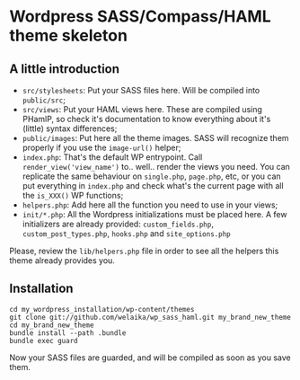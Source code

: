 # Wordpress SASS/Compass/HAML theme skeleton

## A little introduction

* `src/stylesheets`: Put your SASS files here. Will be compiled into `public/src`;
* `src/views`: Put your HAML views here. These are compiled using PHamlP, so check it's documentation to know everything about it's (little) syntax differences;
* `public/images`: Put here all the theme images. SASS will recognize them properly if you use the `image-url()` helper;
* `index.php`: That's the default WP entrypoint. Call `render_view('view_name')` to.. well.. render the views you need. You can replicate the same behaviour on `single.php`, `page.php`, etc, or you can put everything in `index.php` and check what's the current page with all the `is_XXX()` WP functions;
* `helpers.php`: Add here all the function you need to use in your views;
* `init/*.php`: All the Wordpress initializations must be placed here. A few initializers are already provided: `custom_fields.php`, `custom_post_types.php`, `hooks.php` and `site_options.php`

Please, review the `lib/helpers.php` file in order to see all the helpers this theme already provides you.

## Installation


    cd my_wordpress_installation/wp-content/themes
    git clone git://github.com/welaika/wp_sass_haml.git my_brand_new_theme
    cd my_brand_new_theme
    bundle install --path .bundle
    bundle exec guard

Now your SASS files are guarded, and will be compiled as soon as you save them.